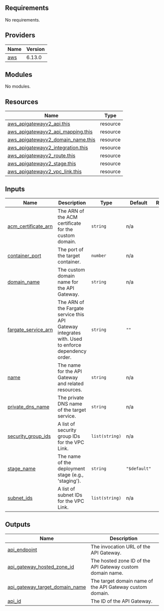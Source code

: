 ## Requirements

No requirements.

## Providers

| Name | Version |
|------|---------|
| <a name="provider_aws"></a> [aws](#provider\_aws) | 6.13.0 |

## Modules

No modules.

## Resources

| Name | Type |
|------|------|
| [aws_apigatewayv2_api.this](https://registry.terraform.io/providers/hashicorp/aws/latest/docs/resources/apigatewayv2_api) | resource |
| [aws_apigatewayv2_api_mapping.this](https://registry.terraform.io/providers/hashicorp/aws/latest/docs/resources/apigatewayv2_api_mapping) | resource |
| [aws_apigatewayv2_domain_name.this](https://registry.terraform.io/providers/hashicorp/aws/latest/docs/resources/apigatewayv2_domain_name) | resource |
| [aws_apigatewayv2_integration.this](https://registry.terraform.io/providers/hashicorp/aws/latest/docs/resources/apigatewayv2_integration) | resource |
| [aws_apigatewayv2_route.this](https://registry.terraform.io/providers/hashicorp/aws/latest/docs/resources/apigatewayv2_route) | resource |
| [aws_apigatewayv2_stage.this](https://registry.terraform.io/providers/hashicorp/aws/latest/docs/resources/apigatewayv2_stage) | resource |
| [aws_apigatewayv2_vpc_link.this](https://registry.terraform.io/providers/hashicorp/aws/latest/docs/resources/apigatewayv2_vpc_link) | resource |

## Inputs

| Name | Description | Type | Default | Required |
|------|-------------|------|---------|:--------:|
| <a name="input_acm_certificate_arn"></a> [acm\_certificate\_arn](#input\_acm\_certificate\_arn) | The ARN of the ACM certificate for the custom domain. | `string` | n/a | yes |
| <a name="input_container_port"></a> [container\_port](#input\_container\_port) | The port of the target container. | `number` | n/a | yes |
| <a name="input_domain_name"></a> [domain\_name](#input\_domain\_name) | The custom domain name for the API Gateway. | `string` | n/a | yes |
| <a name="input_fargate_service_arn"></a> [fargate\_service\_arn](#input\_fargate\_service\_arn) | The ARN of the Fargate service this API Gateway integrates with. Used to enforce dependency order. | `string` | `""` | no |
| <a name="input_name"></a> [name](#input\_name) | The name for the API Gateway and related resources. | `string` | n/a | yes |
| <a name="input_private_dns_name"></a> [private\_dns\_name](#input\_private\_dns\_name) | The private DNS name of the target service. | `string` | n/a | yes |
| <a name="input_security_group_ids"></a> [security\_group\_ids](#input\_security\_group\_ids) | A list of security group IDs for the VPC Link. | `list(string)` | n/a | yes |
| <a name="input_stage_name"></a> [stage\_name](#input\_stage\_name) | The name of the deployment stage (e.g., 'staging'). | `string` | `"$default"` | no |
| <a name="input_subnet_ids"></a> [subnet\_ids](#input\_subnet\_ids) | A list of subnet IDs for the VPC Link. | `list(string)` | n/a | yes |

## Outputs

| Name | Description |
|------|-------------|
| <a name="output_api_endpoint"></a> [api\_endpoint](#output\_api\_endpoint) | The invocation URL of the API Gateway. |
| <a name="output_api_gateway_hosted_zone_id"></a> [api\_gateway\_hosted\_zone\_id](#output\_api\_gateway\_hosted\_zone\_id) | The hosted zone ID of the API Gateway custom domain name. |
| <a name="output_api_gateway_target_domain_name"></a> [api\_gateway\_target\_domain\_name](#output\_api\_gateway\_target\_domain\_name) | The target domain name of the API Gateway custom domain. |
| <a name="output_api_id"></a> [api\_id](#output\_api\_id) | The ID of the API Gateway. |
